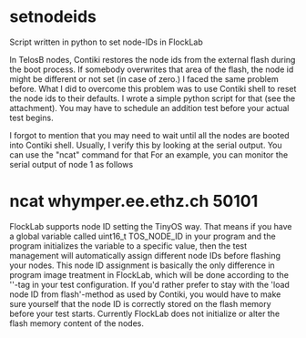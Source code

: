 # setnodeids
Script written in python to set node-IDs in FlockLab

In TelosB nodes, Contiki restores the node ids from the external flash during the boot process. If somebody overwrites that area of the flash, the node id might be different or not set (in case of zero.)
I faced the same problem before. What I did to overcome this problem was to use Contiki shell to reset the node ids to their defaults. I wrote a simple python script for that (see the attachment).
You may have to schedule an addition test before your actual test begins. 

I forgot to mention that you may need to wait until all the nodes are booted into Contiki shell.
Usually, I verify this by looking at the serial output. You can use the "ncat" command for that
For an example, you can monitor the serial output of node 1 as follows
# ncat whymper.ee.ethz.ch 50101

FlockLab supports node ID setting the TinyOS way. That means if you have a global variable called uint16_t TOS_NODE_ID in your program and the program initializes the variable to a specific value, then the test management will automatically assign different node IDs before flashing your nodes. This node ID assignment is basically the only difference in program image treatment in FlockLab, which will be done according to the '<os>'-tag in your test configuration.
If you'd rather prefer to stay with the 'load node ID from flash'-method as used by Contiki, you would have to make sure yourself that the node ID is correctly stored on the flash memory before your test starts. Currently FlockLab does not initialize or alter the flash memory content of the nodes.
